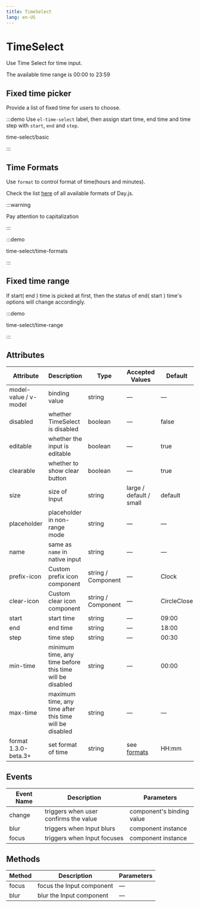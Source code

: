 ```yaml
---
title: TimeSelect
lang: en-US
---
```


# TimeSelect

Use Time Select for time input.

The available time range is 00:00 to 23:59

## Fixed time picker

Provide a list of fixed time for users to choose.

:::demo Use `el-time-select` label, then assign start time, end time and time step with `start`, `end` and `step`.

time-select/basic

:::

## Time Formats

Use `format` to control format of time(hours and minutes).

Check the list [here](https://day.js.org/docs/en/display/format#list-of-all-available-formats) of all available formats of Day.js.

:::warning

Pay attention to capitalization

:::

:::demo

time-select/time-formats

:::

## Fixed time range

If start( end ) time is picked at first, then the status of end( start ) time's options will change accordingly.

:::demo

time-select/time-range

:::

## Attributes

| Attribute                             | Description                                              | Type               | Accepted Values                                                                        | Default     |
| ------------------------------------- | -------------------------------------------------------- | ------------------ | -------------------------------------------------------------------------------------- | ----------- |
| model-value / v-model                 | binding value                                            | string             | —                                                                                      | —           |
| disabled                              | whether TimeSelect is disabled                           | boolean            | —                                                                                      | false       |
| editable                              | whether the input is editable                            | boolean            | —                                                                                      | true        |
| clearable                             | whether to show clear button                             | boolean            | —                                                                                      | true        |
| size                                  | size of Input                                            | string             | large / default / small                                                                | default     |
| placeholder                           | placeholder in non-range mode                            | string             | —                                                                                      | —           |
| name                                  | same as `name` in native input                           | string             | —                                                                                      | —           |
| prefix-icon                           | Custom prefix icon component                             | string / Component | —                                                                                      | Clock       |
| clear-icon                            | Custom clear icon component                              | string / Component | —                                                                                      | CircleClose |
| start                                 | start time                                               | string             | —                                                                                      | 09:00       |
| end                                   | end time                                                 | string             | —                                                                                      | 18:00       |
| step                                  | time step                                                | string             | —                                                                                      | 00:30       |
| min-time                              | minimum time, any time before this time will be disabled | string             | —                                                                                      | 00:00       |
| max-time                              | maximum time, any time after this time will be disabled  | string             | —                                                                                      | —           |
| format <el-tag>1.3.0-beta.3+</el-tag> | set format of time                                       | string             | see [formats](https://day.js.org/docs/en/display/format#list-of-all-available-formats) | HH:mm       |

## Events

| Event Name | Description                           | Parameters                |
| ---------- | ------------------------------------- | ------------------------- |
| change     | triggers when user confirms the value | component's binding value |
| blur       | triggers when Input blurs             | component instance        |
| focus      | triggers when Input focuses           | component instance        |

## Methods

| Method | Description               | Parameters |
| ------ | ------------------------- | ---------- |
| focus  | focus the Input component | —          |
| blur   | blur the Input component  | —          |
